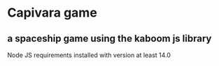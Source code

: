 # Capivara game
a spaceship game using the kaboom js library
--
Node JS requirements
installed with version at least 14.0
